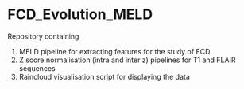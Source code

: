 # FCD_Evolution_MELD
Repository containing 
1) MELD pipeline for extracting features for the study of FCD
2) Z score normalisation (intra and inter z) pipelines for T1 and FLAIR sequences 
3) Raincloud visualisation script for displaying the data 

